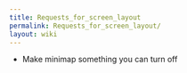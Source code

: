 ```yaml
---
title: Requests_for_screen_layout
permalink: Requests_for_screen_layout/
layout: wiki
---
```


-   Make minimap something you can turn off

